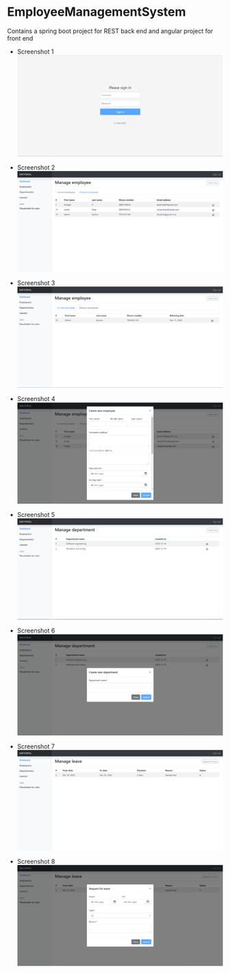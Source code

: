 # EmployeeManagementSystem
Contains a spring boot project for REST back end and angular project for front end

* Screenshot 1
![ScreenShot](https://raw.githubusercontent.com/amogh93/EmployeeManagementSystem/main/Screenshots/Capture1.PNG)

* Screenshot 2
![ScreenShot](https://raw.githubusercontent.com/amogh93/EmployeeManagementSystem/main/Screenshots/Capture2.PNG)

* Screenshot 3
![ScreenShot](https://raw.githubusercontent.com/amogh93/EmployeeManagementSystem/main/Screenshots/Capture3.PNG)

* Screenshot 4
![ScreenShot](https://raw.githubusercontent.com/amogh93/EmployeeManagementSystem/main/Screenshots/Capture4.PNG)

* Screenshot 5
![ScreenShot](https://raw.githubusercontent.com/amogh93/EmployeeManagementSystem/main/Screenshots/Capture5.PNG)

* Screenshot 6
![ScreenShot](https://raw.githubusercontent.com/amogh93/EmployeeManagementSystem/main/Screenshots/Capture6.PNG)

* Screenshot 7
![ScreenShot](https://raw.githubusercontent.com/amogh93/EmployeeManagementSystem/main/Screenshots/Capture7.PNG)

* Screenshot 8
![ScreenShot](https://raw.githubusercontent.com/amogh93/EmployeeManagementSystem/main/Screenshots/Capture8.PNG)
